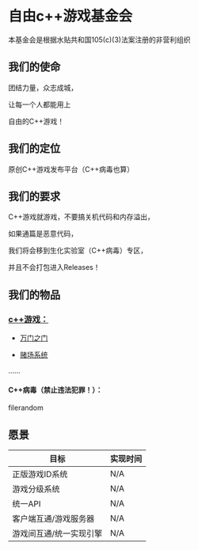 # 自由c++游戏基金会

本基金会是根据水贴共和国105(c)(3)法案注册的非营利组织

## 我们的使命

团结力量，众志成城，

让每一个人都能用上

自由的C++游戏！

## 我们的定位

原创C++游戏发布平台（C++病毒也算）

## 我们的要求

C++游戏就游戏，不要搞关机代码和内存溢出，

如果通篇是恶意代码，

我们将会移到生化实验室（C++病毒）专区，

并且不会打包进入Releases！

## 我们的物品

### [c++游戏：](https://freedomcppgame.github.io/src/)

- [万门之门](https://github.com/freedomcppgame/freedomcppgame.github.io/blob/master/src/wanmenzhimen.cpp)

- [赌场系统](https://github.com/freedomcppgame/freedomcppgame.github.io/blob/master/src/duchangxitongv1.0.cpp)

……

#### C++病毒（禁止违法犯罪！）：

filerandom

## 愿景

| 目标                    | 实现时间 |
| ----------------------- | -------- |
| 正版游戏ID系统          | N/A      |
| 游戏分级系统            | N/A      |
| 统一API                 | N/A      |
| 客户端互通/游戏服务器   | N/A      |
| 游戏间互通/统一实现引擎 | N/A      |


